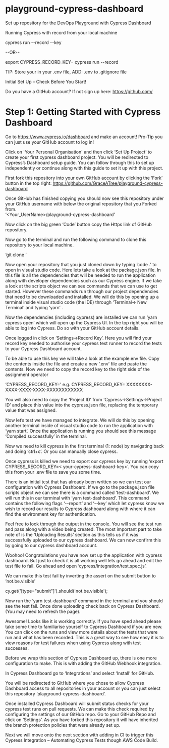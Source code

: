 # playground-cypress-dashboard
Set up repository for the DevOps Playground with Cypress Dashboard

Running Cypress with record from your local machine

cypress run --record --key <record key>

--OR--

export CYPRESS_RECORD_KEY=<record key>
cypress run --record

TIP: Store your <record key> in your .env file, ADD: .env to .gitignore file

Initial Set Up – Check Before You Start!

Do you have a GitHub account? If not sign up here: https://github.com/


# Step 1: Getting Started with Cypress Dashboard

Go to https://www.cypress.io/dashboard and make an account! Pro-Tip you can just use your GitHub account to log in!

Click on 'Your Personal Organisation' and then click ‘Set Up Project’ to create your first cypress dashboard project. You will be redirected to Cypress’s Dashboard setup guide. You can follow through this to set up independently or continue along with this guide to set it up with this project.

 

First fork this repository into your own GitHub account by clicking the ‘Fork’ button in the top right: https://github.com/GraceATree/playground-cypress-dashboard

  
Once GitHub has finished copying you should now see this repository under your GitHub username with below the original repository that you Forked from.  
‘<Your_UserName>/playground-cypress-dashboard’

 
Now click on the big green ‘Code’ button copy the Https link of GitHub repository. 

 

Now go to the terminal and run the following command to clone this repository to your local machine. 

‘git clone <link to your GitHub repo>’

Now open your repository that you just cloned down by typing ‘code .’ to open in visual studio code. Here lets take a look at the package.json file. In this file is all the dependencies that will be needed to run the application along with developer dependencies such as our Cypress engine. If we take a look at the scripts object we can see commands that we can use to get started. However these commands run through our project dependencies that need to be downloaded and installed. We will do this by opening up a terminal inside visual studio code (the IDE) through ‘Terminal-> New Terminal’ and typing ‘yarn’ .

 

Now the dependencies (including cypress) are installed we can run ‘yarn cypress open’ which will open up the Cypress UI. In the top right you will be able to log into Cypress. Do so with your GitHub account details.

Once logged in click on ‘Settings->Record Key’. Here you will find your record key needed to authorise your cypress test runner to record the tests to your Cypress Dashboard account. 

To be able to use this key we will take a look at the example.env file. Copy the contents inside the file and create a new ‘.env’ file and paste the contents. Now we need to copy the record key to the right side of the assignment operator

‘CYPRESS_RECORD_KEY=<your-cypress-dashboard-key>’
e.g. CYPRESS_RECORD_KEY= XXXXXXXX-XXXX-XXXX-XXXX-XXXXXXXXXXXX

You will also need to copy the ‘Project ID’ from ‘Cypress->Settings->Project ID’ and place this value into the cypress.json file, replacing the temporary value that was assigned. 

Now let’s test we have managed to integrate. We will do this by opening another terminal inside of visual studio code to run the application with ‘yarn start’. Once the application is running you should see this message ‘Compiled successfully’ in the terminal.
 

Now we need to kill cypress in the first terminal (1: node) by navigating back and doing ‘ctrl+c’. Or you can manually close cypress. 

 

Once cypress is killed we need to export our cypress key by running ‘export CYPRESS_RECORD_KEY=< your-cypress-dashboard-key>’. You can copy this from your .env file to save you some time. 

There is an initial test that has already been written so we can test our configuration with Cypress Dashboard. If we go to the package.json file scripts object we can see there is a command called ‘test-dashboard’. We will run this in our terminal with ‘yarn test-dashboard’. This command contains the following flags ‘--report’ and ‘--key’ which let cypress know we wish to record our results to Cypress dashboard along with where it can find the environment key for authentication. 

Feel free to look through the output in the console. You will see the test run and pass along with a video being created. The most important part to take note of is the ‘Uploading Results’ section as this tells us if it was successfully uploaded to our cypress dashboard. We can now confirm this by going to our cypress dashboard account. 

 

Woohoo! Congratulations you have now set up the application with cypress dashboard. But just to check it is all working well lets go ahead and edit the test file to fail. Go ahead and open ‘cypress/integration/test.spec.js’.

We can make this test fail by inverting the assert on the submit button to ‘not.be.visible’

cy.get('[type="submit"]').should('not.be.visible');

Now run the ‘yarn test-dashboard’ command in the terminal and you should see the test fail. Once done uploading check back on Cypress Dashboard. (You may need to refresh the page). 

 

 

Awesome! Looks like it is working correctly. If you have sped ahead please take some time to familiarise yourself to Cypress Dashboard if you are new. You can click on the runs and view more details about the tests that were run and what has been recorded. This is a great way to see how easy it is to view reasons for test failures when using Cypress along with test successes. 

Before we wrap this section of Cypress Dashboard up, there is one more configuration to make. This is with adding the GitHub Webhook integration. 

In Cypress Dashboard go to ‘Integrations’ and select ‘Install’ for GitHub. 

 

You will be redirected to GitHub where you chose to allow Cypress Dashboard access to all repositories in your account or you can just select this repository ‘playground-cypress-dashboard’.

 
Once installed Cypress Dashboard will submit status checks for your cypress test runs on pull requests. We can make this check required by configuring the settings of our GitHub repo. Go to your GitHub Repo and click on ‘Settings’. As you have forked this repository it will have inherited the branch protection policies that were already set up. 

Next we will move onto the next section with adding in CI to trigger this Cypress Integration – Automating Cypress Tests though AWS Code Build.
